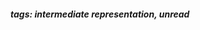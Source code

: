 <!-- Please prefix the notes with the date as in [22/12/2020] -->

##### tags: intermediate representation, unread